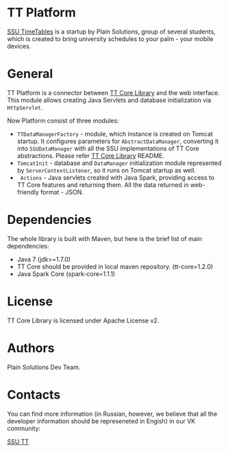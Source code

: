 TT  Platform 
===========
[SSU TimeTables](http://ssutt.org) is a startup by Plain Solutions, group of several students, which is created to bring university schedules to your palm - your mobile devices.

General
=======
TT Platform is a connector between [TT Core Library](http://github.com/plain-solutions/tt-core) and the web interface. This module allows creating Java Servlets and database initialization via `HttpServlet`.

Now Platform consist of three modules:
 
 * `TTDataManagerFactory` - module, which instance is created on Tomcat startup. It configures parameters for `AbstractDataManager`, converting it into `SSUDataManager` with all the SSU implementations of TT Core abstractions. Please refer [TT Core Library](http://github.com/plain-solutions/tt-ore) README.
 * `TomcatInit` - database and `DataManager` initialization module represented by `ServerContextListener`, so it runs on Tomcat startup as well. 
 *   ` Actions` - Java servlets created with Java Spark, providing access to TT Core features and returning them. All the data returned in web-friendly format - JSON.

Dependencies
============
The whole library is built with Maven, but here is the brief list of main dependencies:

* Java 7 (jdk>=1.7.0)
* TT Core should be provided in local maven repository. (tt-core=1.2.0)
* Java Spark Core (spark-core=1.1.1)

License
=======
TT Core Library is licensed under Apache License v2.

Authors
=======
Plain Solutions Dev Team.

Contacts
========
You can find more information (in Russian, however, we believe that all the developer information should be represeneted in Engish) in our VK community: 

[SSU TT](http://vk.com/ssutt)